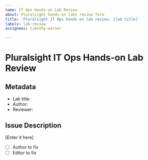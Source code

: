 ```yaml
---
name: IT Ops Hands-on Lab Review
about: Pluralsight hands-on labs review form
title: 'Pluralsight IT Ops hands-on lab review: [lab title]'
labels: lab-review
assignees: timothy-warner

---
```


# Pluralsight IT Ops Hands-on Lab Review

## Metadata

- Lab title:
- Author: 
- Reviewer: 

## Issue Description

[Enter it here]

- [ ] Author to fix 
- [ ] Editor to fix
